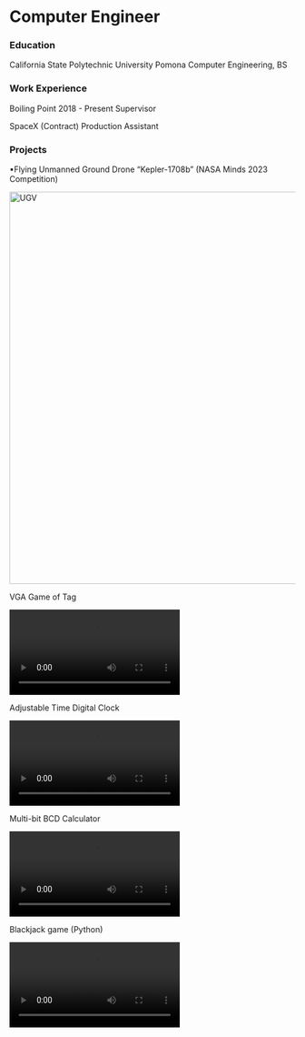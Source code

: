 # Computer Engineer

### Education
California State Polytechnic University Pomona
Computer Engineering, BS

### Work Experience
Boiling Point 2018 - Present
Supervisor

SpaceX (Contract)
Production Assistant

### Projects
▪Flying Unmanned Ground Drone “Kepler-1708b” (NASA Minds 2023 Competition)

<img width="690" alt="UGV" src="https://github.com/user-attachments/assets/b69d6bed-6f31-4aed-8035-2e7aa79a6a42">

VGA Game of Tag
  
<video src="https://github.com/user-attachments/assets/b2b8cca3-b026-47bb-9f3b-9cc84fe8167b" controls="controls" style="max-width: 730px;"></video>

Adjustable Time Digital Clock

<video src="https://github.com/user-attachments/assets/ae05a406-ecce-4c72-9af1-dec533bb6032" controls="controls" style="max-width: 730px;"></video>

Multi-bit BCD Calculator

<video src="https://www.youtube.com/watch?v=p0pT0nNhKNo&list=PLUhtEYyYJzAEmm0YkFJ-KM80S-q9nK5Jz&index=3" controls="controls" style="max-width: 730px;"></video>

Blackjack game (Python)

<video src="https://github.com/user-attachments/assets/4c0a1bf7-8261-44b7-9ba1-a0a15066870c" controls="controls" style="max-width: 730px;"></video>


